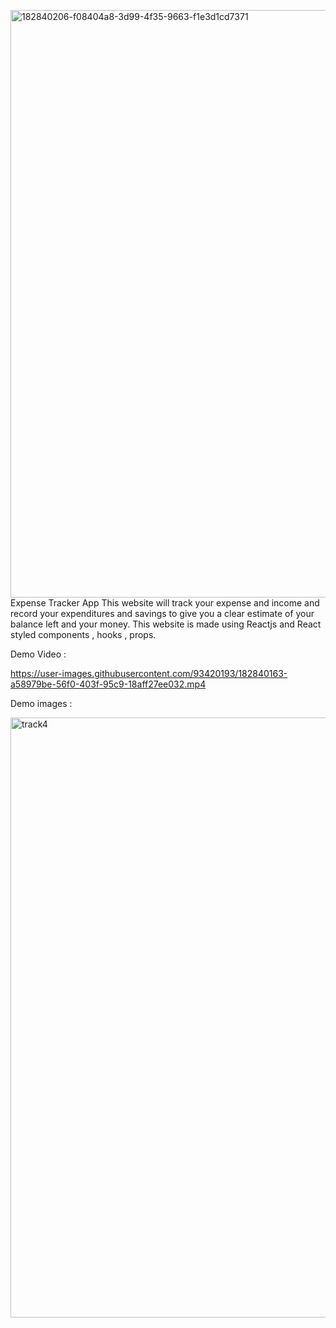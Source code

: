 <img width="940" alt="182840206-f08404a8-3d99-4f35-9663-f1e3d1cd7371" src="https://github.com/ChinmayShelukar/expense_tracker/assets/25550667/794670af-9006-489a-a8fd-787e0cff07cb">Expense Tracker App
This website will track your expense and income and record your expenditures and savings to give you a clear estimate of your balance left and your money.
This website is made using Reactjs and React styled components , hooks , props.


Demo Video : 

https://user-images.githubusercontent.com/93420193/182840163-a58979be-56f0-403f-95c9-18aff27ee032.mp4

Demo images : 

<img width="960" alt="track4" src="https://user-images.githubusercontent.com/93420193/182840212-22ccbf99-5086-492e-a2ed-81695b5c4fca.png">
